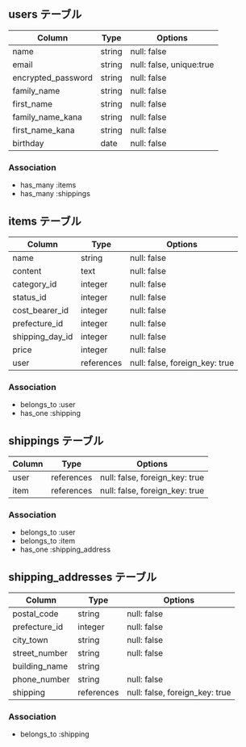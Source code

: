 ## users テーブル

| Column                | Type   | Options                  |
| ------------------    | ------ | -----------              |
| name                  | string | null: false              |
| email                 | string | null: false, unique:true |
| encrypted_password    | string | null: false              |
| family_name           | string | null: false              |
| first_name            | string | null: false              |
| family_name_kana      | string | null: false              |
| first_name_kana       | string | null: false              |
| birthday              | date   | null: false              | 

### Association

- has_many :items
- has_many :shippings

## items テーブル

| Column           | Type        | Options     |
| ------           | ------      | ----------- |
| name             | string      | null: false |
| content          | text        | null: false |
| category_id      | integer     | null: false |
| status_id        | integer     | null: false |
| cost_bearer_id   | integer     | null: false |
| prefecture_id    | integer     | null: false |
| shipping_day_id  | integer     | null: false |
| price            | integer     | null: false |
| user             | references  | null: false,  foreign_key: true |
### Association

- belongs_to :user
- has_one    :shipping

## shippings テーブル

| Column          | Type       | Options                        |
| ------          | ---------- | ------------------------------ |
| user            | references | null: false, foreign_key: true |
| item            | references | null: false, foreign_key: true |

### Association

- belongs_to :user
- belongs_to :item
- has_one    :shipping_address

## shipping_addresses テーブル

| Column            | Type           | Options     |
| -------           | ----------     | ----------- |
| postal_code       | string         | null: false |
| prefecture_id     | integer        | null: false |
| city_town         | string         | null: false |
| street_number     | string         | null: false |
| building_name     | string         |             | 
| phone_number      | string         | null: false |
| shipping          | references     | null: false, foreign_key: true |
### Association

- belongs_to :shipping
